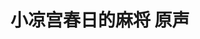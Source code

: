 ---
logo: images/music/小凉宫春日的麻将原声.jpg
title: 小凉宫春日的麻将 原声
subTitle: 游戏《小凉宫春日的麻将》解包BGM，游戏于2011年7月7日发售

category: 音乐

hasResource: true
downloadList:
  - intro: mp3
    size: 64.9MB
    link: 
  - intro: 云盘 提取码:sj2t
    size: 64.9MB
    link: https://pan.baidu.com/s/162AQCIczBxxi5p7Ov-aljA

downloadContent: |
  游戏《小凉宫春日的麻将》解包BGM，游戏于2011年7月7日发售。
---